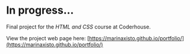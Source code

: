# In progress...

Final project for the _HTML and CSS_ course at Coderhouse.

View the project web page here:
[https://marinaxisto.github.io/portfolio/](https://marinaxisto.github.io/portfolio/)
